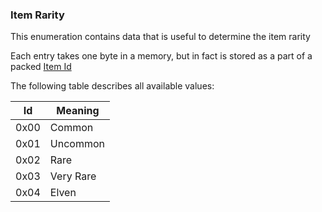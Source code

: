 ### Item Rarity

This enumeration contains data that is useful to determine the item rarity

Each entry takes one byte in a memory, but in fact is stored as a part of a packed [Item Id](../../ALMFormat/ItemIdMeaning.md)

The following table describes all available values:

Id | Meaning
---|---------
 0x00 | Common
 0x01 | Uncommon
 0x02 | Rare
 0x03 | Very Rare
 0x04 | Elven
